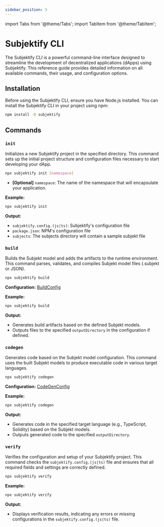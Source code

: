 ```yaml
---
sidebar_position: 3
---
```


import Tabs from '@theme/Tabs';
import TabItem from '@theme/TabItem';

# Subjektify CLI

The Subjektify CLI is a powerful command-line interface designed to streamline the development of decentralized applications (dApps) using Subjektify. This reference guide provides detailed information on all available commands, their usage, and configuration options.

## Installation

Before using the Subjektify CLI, ensure you have Node.js installed. You can install the Subjektify CLI in your project using npm:

```bash
npm install -D subjektify
```

## Commands

### `init`

Initializes a new Subjektify project in the specified directory. This command sets up the initial project structure and configuration files necessary to start developing your dApp.

```bash
npx subjektify init [namespace]
```

- **[Optional]** `namespace`: The name of the namespace that will encapsulate your application.

**Example:**

```bash
npx subjektify init
```

**Output:**

- `subjektify.config.(js|ts)`: Subjektify's configuration file
- `package.json`: NPM's configuration file
- `subjects`: The subjects directory will contain a sample subjekt file

### `build`

Builds the Subjekt model and adds the artifacts to the runtime environment. This command parses, validates, and compiles Subjekt model files (.subjekt or JSON).

```bash
npx subjektify build
```

**Configuration:** [BuildConfig](./config#build)

**Example:**

```bash
npx subjektify build
```

**Output:**

- Generates build artifacts based on the defined Subjekt models.
- Outputs files to the specified `outputDirectory` in the configuration if defined.

### `codegen`

Generates code based on the Subjekt model configuration. This command uses the built Subjekt models to produce executable code in various target languages.

```bash
npx subjektify codegen
```

**Configuration:** [CodeGenConfig](./config#codegen)

**Example:**

```bash
npx subjektify codegen
```

**Output:**

- Generates code in the specified target language (e.g., TypeScript, Solidity) based on the Subjekt models.
- Outputs generated code to the specified `outputDirectory`.

### `verify`

Verifies the configuration and setup of your Subjektify project. This command checks the `subjektify.config.(js|ts)` file and ensures that all required fields and settings are correctly defined.

```bash
npx subjektify verify
```

**Example:**

```bash
npx subjektify verify
```

**Output:**

- Displays verification results, indicating any errors or missing configurations in the `subjektify.config.(js|ts)` file.
